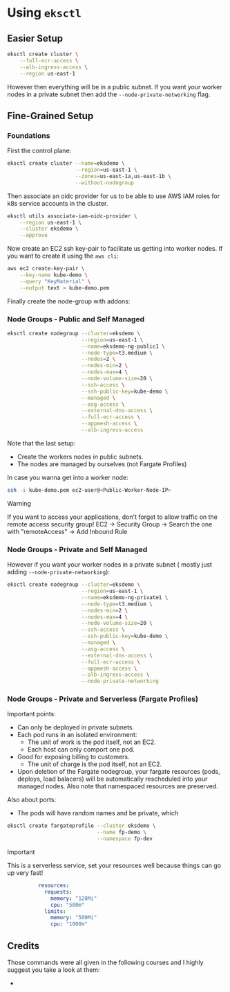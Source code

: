 # Using `eksctl`

## Easier Setup

```bash
eksctl create cluster \
    --full-ecr-access \
    --alb-ingress-access \
    --region us-east-1
```

However then everything will be in a public subnet. If you want your worker
nodes in a private subnet then add the `--node-private-networking` flag.

## Fine-Grained Setup

### Foundations

First the control plane:

```bash
eksctl create cluster --name=eksdemo \
                      --region=us-east-1 \
                      --zones=us-east-1a,us-east-1b \
                      --without-nodegroup

```

Then associate an oidc provider for us to be able to use AWS IAM roles for
k8s service accounts in the cluster.

```bash
eksctl utils associate-iam-oidc-provider \
    --region us-east-1 \
    --cluster eksdemo \
    --approve
```

Now create an EC2 ssh key-pair to facilitate us getting into worker nodes.
If you want to create it using the `aws cli`:

```bash
aws ec2 create-key-pair \
    --key-name kube-demo \
    --query "KeyMaterial" \
    --output text > kube-demo.pem
```

Finally create the node-group with addons:

### Node Groups - Public and Self Managed

```bash
eksctl create nodegroup --cluster=eksdemo \
                        --region=us-east-1 \
                        --name=eksdemo-ng-public1 \
                        --node-type=t3.medium \
                        --nodes=2 \
                        --nodes-min=2 \
                        --nodes-max=4 \
                        --node-volume-size=20 \
                        --ssh-access \
                        --ssh-public-key=kube-demo \
                        --managed \
                        --asg-access \
                        --external-dns-access \
                        --full-ecr-access \
                        --appmesh-access \
                        --alb-ingress-access
```

Note that the last setup:

- Create the workers nodes in public subnets.
- The nodes are managed by ourselves (not Fargate Profiles)

In case you wanna get into a worker node:

```bash
ssh -i kube-demo.pem ec2-user@<Public-Worker-Node-IP>
```

> [!WARNING]
> If you want to access your applications, don't forget to allow traffic on the remote
> access security group!
> EC2 -> Security Group -> Search the one with "remoteAccess" -> Add Inbound Rule

### Node Groups - Private and Self Managed

However if you want your worker nodes in a private subnet (
mostly just adding `--node-private-networking`):

```bash
eksctl create nodegroup --cluster=eksdemo \
                        --region=us-east-1 \
                        --name=eksdemo-ng-private1 \
                        --node-type=t3.medium \
                        --nodes-min=2 \
                        --nodes-max=4 \
                        --node-volume-size=20 \
                        --ssh-access \
                        --ssh-public-key=kube-demo \
                        --managed \
                        --asg-access \
                        --external-dns-access \
                        --full-ecr-access \
                        --appmesh-access \
                        --alb-ingress-access \
                        --node-private-networking
```

### Node Groups - Private and Serverless (Fargate Profiles)

Important points:

- Can only be deployed in private subnets.
- Each pod runs in an isolated environment:
  - The unit of work is the pod itself, not an EC2.
  - Each host can only comport one pod.
- Good for exposing billing to customers.
  - The unit of charge is the pod itself, not an EC2.
- Upon deletion of the Fargate nodegroup, your fargate resources
(pods, deploys, load balacers) will be automatically rescheduled into your
managed nodes. Also note that namespaced resources are preserved.

Also about ports:

- The pods will have random names and be private, which

```bash
eksctl create fargateprofile --cluster eksdemo \
                             --name fp-demo \
                             --namespace fp-dev
```

> [!IMPORTANT]
> This is a serverless service, set your resources well because things
> can go up very fast!

```yaml
          resources:
            requests:
              memory: "128Mi"
              cpu: "500m"
            limits:
              memory: "500Mi"
              cpu: "1000m"
```

## Credits

Those commands were all given in the following courses and I highly
suggest you take a look at them:

-
